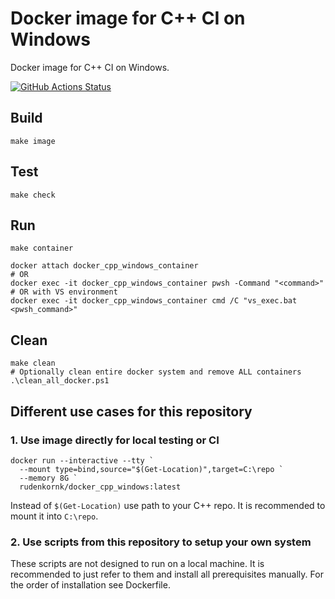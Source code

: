 # Docker image for C++ CI on Windows

Docker image for C++ CI on Windows.

[![GitHub Actions Status](https://github.com/rudenkornk/docker_cpp_windows/actions/workflows/workflow.yml/badge.svg)](https://github.com/rudenkornk/docker_cpp_windows/actions)


## Build
```pwsh
make image
```

## Test
```pwsh
make check
```

## Run
```pwsh
make container

docker attach docker_cpp_windows_container
# OR
docker exec -it docker_cpp_windows_container pwsh -Command "<command>"
# OR with VS environment
docker exec -it docker_cpp_windows_container cmd /C "vs_exec.bat <pwsh_command>"
```

## Clean
```pwsh
make clean
# Optionally clean entire docker system and remove ALL containers
.\clean_all_docker.ps1
```

## Different use cases for this repository

### 1. Use image directly for local testing or CI

```pwsh
docker run --interactive --tty `
  --mount type=bind,source="$(Get-Location)",target=C:\repo `
  --memory 8G `
  rudenkornk/docker_cpp_windows:latest
```
Instead of `$(Get-Location)` use path to your C++ repo.
It is recommended to mount it into `C:\repo`.

### 2. Use scripts from this repository to setup your own system
These scripts are not designed to run on a local machine.
It is recommended to just refer to them and install all prerequisites manually.
For the order of installation see Dockerfile.
